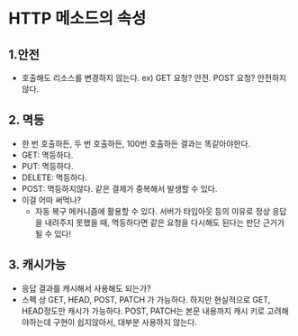 # HTTP 메소드의 속성

## 1.안전

- 호출해도 리소스를 변경하지 않는다.
  ex) GET 요청? 안전. POST 요청? 안전하지않다.



## 2. 멱등

-  한 번 호출하든, 두 번 호출하든, 100번 호출하든 결과는 똑같아야한다.
  - GET: 멱등하다.
  - PUT: 멱등하다.
  - DELETE: 멱등하다.
  - POST: 멱등하지않다. 같은 결제가 중복해서 발생할 수 있다.
- 이걸 어따 써먹나?
  - 자동 복구 메커니즘에 활용할 수 있다.
    서버가 타임아웃 등의 이유로 정상 응답을 내려주지 못했을 때, 멱등하다면 같은 요청을 다시해도 된다는 판단 근거가 될 수 있다!

## 3. 캐시가능

- 응답 결과를 캐시해서 사용해도 되는가?
- 스펙 상 GET, HEAD, POST, PATCH 가 가능하다.
  하지만 현실적으로 GET, HEAD정도만 캐시가 가능하다.
  POST, PATCH는 본문 내용까지 캐시 키로 고려해야하는데 구현이 쉽지않아서, 대부분 사용하지 않는다.